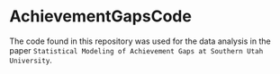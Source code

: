 # AchievementGapsCode

The code found in this repository was used for the data analysis in the paper `Statistical Modeling of Achievement Gaps at Southern
Utah University`.
